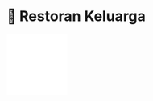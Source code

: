 # 🍔 Restoran Keluarga



<img src=".gitbook/assets/file.excalidraw.svg" alt="" class="gitbook-drawing">

